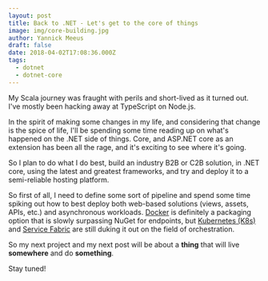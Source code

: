 ```yaml
---
layout: post
title: Back to .NET - Let's get to the core of things
image: img/core-building.jpg
author: Yannick Meeus
draft: false
date: 2018-04-02T17:08:36.000Z
tags: 
  - dotnet
  - dotnet-core
---
```


My Scala journey was fraught with perils and short-lived as it turned out.
I've mostly been hacking away at TypeScript on Node.js.

In the spirit of making some changes in my life, and considering that change is the spice of life,
I'll be spending some time reading up on what's happened on the .NET side of things.
Core, and ASP.NET core as an extension has been all the rage, and it's exciting to see where it's going.

So I plan to do what I do best, build an industry B2B or C2B solution,
in .NET core, using the latest and greatest frameworks, and try and deploy
it to a semi-reliable hosting platform.

So first of all, I need to define some sort of pipeline and spend some
time spiking out how to best deploy both web-based solutions (views,
assets, APIs, etc.) and asynchronous workloads. [Docker](https://docs.docker.com/)
is definitely a packaging option that is slowly surpassing NuGet for endpoints,
but [Kubernetes (K8s)](https://kubernetes.io/)
and [Service Fabric](https://azure.microsoft.com/en-us/services/service-fabric/)
are still duking it out on the field of orchestration.

So my next project and my next post will be about
a **thing** that will live **somewhere** and do **something**.

Stay tuned!
